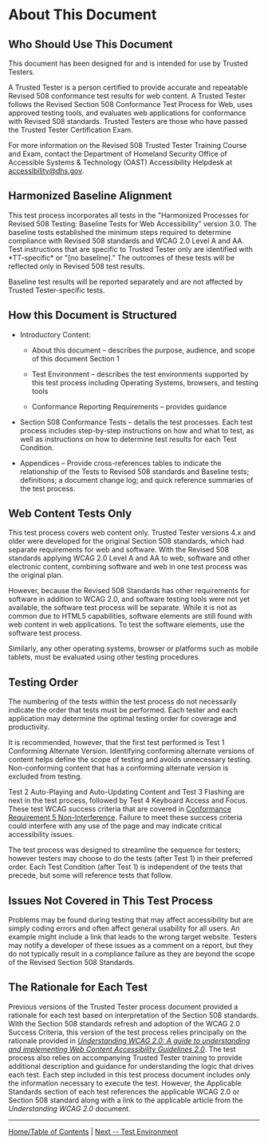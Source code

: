 About This Document
===================

Who Should Use This Document
----------------------------

This document has been designed for and is intended for use by Trusted Testers.

A Trusted Tester is a person certified to provide accurate and repeatable Revised 508 conformance test results for web content. A Trusted Tester follows the Revised Section 508 Conformance Test Process for Web, uses approved testing tools, and evaluates web applications for conformance with Revised 508 standards. Trusted Testers are those who have passed the Trusted Tester Certification Exam.

For more information on the Revised 508 Trusted Tester Training Course and Exam, contact the Department of Homeland Security Office of Accessible Systems & Technology (OAST) Accessibility Helpdesk at <accessibility@dhs.gov>.

Harmonized Baseline Alignment
-----------------------------

This test process incorporates all tests in the "Harmonized Processes for Revised 508 Testing: Baseline Tests for Web Accessibility" version 3.0. The baseline tests established the minimum steps required to determine compliance with Revised 508 standards and WCAG 2.0 Level A and AA. Test instructions that are specific to Trusted Tester only are identified with \*TT-specific\* or "\[no baseline\]." The outcomes of these tests will be reflected only in Revised 508 test results.

Baseline test results will be reported separately and are not affected by Trusted Tester-specific tests.

How this Document is Structured
-------------------------------

-   Introductory Content:

    -   About this document – describes the purpose, audience, and scope of this document Section 1

    -   Test Environment – describes the test environments supported by this test process including Operating Systems, browsers, and testing tools

    -   Conformance Reporting Requirements – provides guidance

-   Section 508 Conformance Tests – details the test processes. Each test process includes step-by-step instructions on how and what to test, as well as instructions on how to determine test results for each Test Condition.

-   Appendices – Provide cross-references tables to indicate the relationship of the Tests to Revised 508 standards and Baseline tests; definitions; a document change log; and quick reference summaries of the test process.

Web Content Tests Only
----------------------

This test process covers web content only. Trusted Tester versions 4.x and older were developed for the original Section 508 standards, which had separate requirements for web and software. With the Revised 508 standards applying WCAG 2.0 Level A and AA to web, software and other electronic content, combining software and web in one test process was the original plan.

However, because the Revised 508 Standards has other requirements for software in addition to WCAG 2.0, and software testing tools were not yet available, the software test process will be separate. While it is not as common due to HTML5 capabilities, software elements are still found with web content in web applications. To test the software elements, use the software test process.

Similarly, any other operating systems, browser or platforms such as mobile tablets, must be evaluated using other testing procedures.

Testing Order
-------------

The numbering of the tests within the test process do not necessarily indicate the order that tests must be performed. Each tester and each application may determine the optimal testing order for coverage and productivity.

It is recommended, however, that the first test performed is Test 1 Conforming Alternate Version. Identifying conforming alternate versions of content helps define the scope of testing and avoids unnecessary testing. Non-conforming content that has a conforming alternate version is excluded from testing.

Test 2 Auto-Playing and Auto-Updating Content and Test 3 Flashing are next in the test process, followed by Test 4 Keyboard Access and Focus. These test WCAG success criteria that are covered in [Conformance Requirement 5 Non-Interference](https://www.w3.org/TR/UNDERSTANDING-WCAG20/conformance.html). Failure to meet these success criteria could interfere with any use of the page and may indicate critical accessibility issues.

The test process was designed to streamline the sequence for testers; however testers may choose to do the tests (after Test 1) in their preferred order. Each Test Condition (after Test 1) is independent of the tests that precede, but some will reference tests that follow.

Issues Not Covered in This Test Process
---------------------------------------

Problems may be found during testing that may affect accessibility but are simply coding errors and often affect general usability for all users. An example might include a link that leads to the wrong target website. Testers may notify a developer of these issues as a comment on a report, but they do not typically result in a compliance failure as they are beyond the scope of the Revised Section 508 Standards.

The Rationale for Each Test
---------------------------

Previous versions of the Trusted Tester process document provided a rationale for each test based on interpretation of the Section 508 standards. With the Section 508 standards refresh and adoption of the WCAG 2.0 Success Criteria, this version of the test process relies principally on the rationale provided in [*Understanding WCAG 2.0: A guide to understanding and implementing Web Content Accessibility Guidelines 2.0*](https://www.w3.org/TR/UNDERSTANDING-WCAG20/). The test process also relies on accompanying Trusted Tester training to provide additional description and guidance for understanding the logic that drives each test. Each step included in this test process document includes only the information necessary to execute the test. However, the Applicable Standards section of each test references the applicable WCAG 2.0 or Section 508 standard along with a link to the applicable article from the *Understanding WCAG 2.0* document.

-------------------------------------------------
[Home/Table of Contents](index.md)    |    [Next -- Test Environment](TestEnvironment.md)
